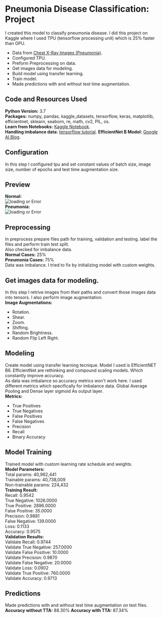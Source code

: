 # Pneumonia Disease Classification: Project 
I created this model to classify pneumonia disease. I did this project on Kaggle where I used TPU (tensorflow processing unit) which is 25% faster than GPU.
* Data from [Chest X-Ray Images (Pneumonia)](https://www.kaggle.com/paultimothymooney/chest-xray-pneumonia).
* Configured TPU.
* Preform Preprocessing on data.
* Get images data for modeling.
* Build model using transfer learning.
* Train model.
* Made predictions with and without test time augmentation.
## Code and Resources Used
**Python Version:** 3.7 <br>
**Packages:** numpy, pandas, kaggle_datasets, tensorflow, keras, matplotlib, efficientnet, sklearn, seaborn, re, math, cv2, PIL, os.<br>
**Learn from Notebooks:** [Kaggle Notebook](https://www.kaggle.com/agentauers/incredible-tpus-finetune-effnetb0-b6-at-once). <br>
**Handling imbalance data:** [tensorflow tutorial](https://www.tensorflow.org/tutorials/structured_data/imbalanced_data).
**EfficientNet B Model:** [Google AI Blog](https://ai.googleblog.com/2019/05/efficientnet-improving-accuracy-and.html#:~:text=EfficientNet%3A%20Improving%20Accuracy%20and%20Efficiency%20through%20AutoML%20and%20Model%20Scaling,-Wednesday%2C%20May%2029&text=Powered%20by%20this%20novel%20scaling,efficiency%20(smaller%20and%20faster)).
## Configuration
In this step I configured tpu and set constant values of batch size, image size, number of epochs and test time augmentation size.
## Preview
**Normal:**<br>
![loading or Error](https://github.com/zeeshan-akram/Pneumonia-disease-detection-deep-learning/blob/master/normal.png)<br>
**Pneumonia:**<br>
![loading or Error](https://github.com/zeeshan-akram/Pneumonia-disease-detection-deep-learning/blob/master/pneumonia.png)
## Preprocessing
In preprocess prepare files path for training, validation and testing. label the files and perform train test split. <br>
Also checked for imbalance data.<br>
**Normal Cases:** 25% <br>
**Pneumonia Cases:** 75%<br>
Data was imbalance. I tried to fix by initializing model with custom weights.
## Get images data for modeling.
In this step I retrive images from their paths and convert those images data into tensors. I also perform image augmentation.<br>
**Image Augmentations:**<br>
* Rotation.
* Shear.
* Zoom.
* Shifting.
* Random Brightness.
* Random Flip Left Right.
## Modeling
Create model using transfer learning tecnique. Model I used is EfficientNET B6. EfficientNet are rethinking and compound scaling models. Which constantly improve accuracy.<br>
As data was imbalance so accuracy metrics won't work here. I used different metrics which specifically for imbalance data. Global Average Pooling and Dense layer sigmoid As output layer.<br>
**Metrics:**<br>
* True Positives
* True Negatives
* False Positives
* False Negatives
* Precision
* Recall
* Binary Accuracy
## Model Training
Trained model with custom learning rate schedule and weights.<br>
**Model Parameters:**<br>
Total params: 40,962,441<br>
Trainable params: 40,738,009<br>
Non-trainable params: 224,432<br>
**Training Result:**<br>
Recall: 0.9542<br> 
True Negative: 1026.0000<br>
True Positive: 2896.0000 <br>
False Positive: 35.0000<br> 
Precision: 0.9881 <br> 
False Negative: 139.0000<br>
Loss: 0.1133 <br>
Accuracy: 0.9575 <br> 
**Validation Results:**<br>
Validate Recall: 0.9744<br> 
Validate True Negative: 257.0000 <br> 
Validate False Positive: 10.0000 <br>
Validate Precision: 0.9870 <br>
Validate False Negative: 20.0000 <br>
Validate Loss: 0.0902<br>
Validate True Positive: 760.0000 <br> 
Validate Accuracy: 0.9713 <br>
## Predictions
Made predictions with and without test time augmentation on test files. <br>
**Accuracy without TTA:** 88.30%
**Accuracy with TTA:** 87.34%
